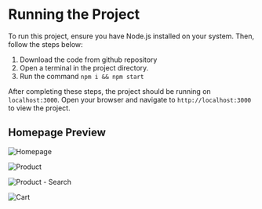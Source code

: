 # Running the Project

To run this project, ensure you have Node.js installed on your system. Then, follow the steps below:

1. Download the code from github repository
2. Open a terminal in the project directory.
3. Run the command `npm i && npm start`

After completing these steps, the project should be running on `localhost:3000`.
Open your browser and navigate to `http://localhost:3000` to view the project.

## Homepage Preview

![Homepage](https://jmp.sh/vFVoMXOS)

![Product](https://jmp.sh/1cGJI6fW)

![Product - Search](https://jmp.sh/QhYHooic)

![Cart](https://jmp.sh/GT1CjAGP)
